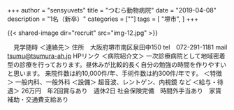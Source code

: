 +++
author = "sensyuvets"
title = "つむら動物病院"
date = "2019-04-08"
description = "1名（新卒）"
categories = [""]
tags = [
    "堺市",
]
+++

{{< shared-image dir="recruit" src="img-12.jpg" >}}

　見学随時
＜連絡先＞
住所　大阪府堺市南区泉田中150
tel　072-291-1181
mail　tsumu@tsumura-ah.jp
HPリンク
＜病院紹介文＞
一次診療病院として地域密着型の診療を行っております。昼休みが比較的長く自分の勉強の時間を作りやすいと思います。
来院件数は約10,000件/年、手術件数は約300件/年です。
＜特徴＞
⼀般内科、⼀般外科
＜設備＞
超⾳波、レントゲン、内視鏡 など
＜給与・待遇＞
26万円　年2回賞与あり　週休2日
社会保険完備　時間外手当あり　家賃補助・交通費支給あり